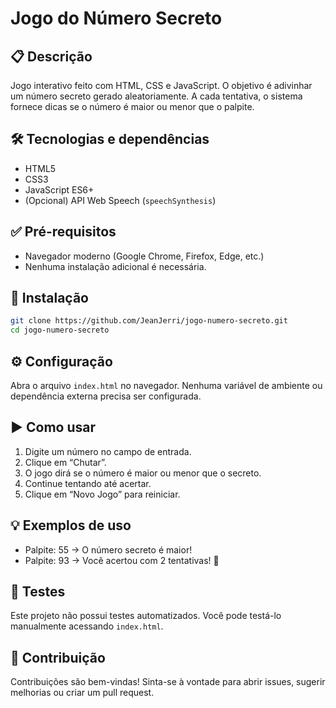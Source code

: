 # Jogo do Número Secreto

## 📋 Descrição  
Jogo interativo feito com HTML, CSS e JavaScript. O objetivo é adivinhar um número secreto gerado aleatoriamente. A cada tentativa, o sistema fornece dicas se o número é maior ou menor que o palpite.

## 🛠 Tecnologias e dependências  
- HTML5  
- CSS3  
- JavaScript ES6+  
- (Opcional) API Web Speech (`speechSynthesis`)

## ✅ Pré-requisitos  
- Navegador moderno (Google Chrome, Firefox, Edge, etc.)
- Nenhuma instalação adicional é necessária.

## 🚀 Instalação  
```bash
git clone https://github.com/JeanJerri/jogo-numero-secreto.git
cd jogo-numero-secreto
```

## ⚙️ Configuração

Abra o arquivo `index.html` no navegador.
Nenhuma variável de ambiente ou dependência externa precisa ser configurada.

## ▶️ Como usar

1. Digite um número no campo de entrada.
2. Clique em “Chutar”.
3. O jogo dirá se o número é maior ou menor que o secreto.
4. Continue tentando até acertar.
5. Clique em “Novo Jogo” para reiniciar.

## 💡 Exemplos de uso

* Palpite: 55
  → O número secreto é maior!
* Palpite: 93
  → Você acertou com 2 tentativas! 🎉

## 🧪 Testes

Este projeto não possui testes automatizados.
Você pode testá-lo manualmente acessando `index.html`.

## 🤝 Contribuição

Contribuições são bem-vindas!
Sinta-se à vontade para abrir issues, sugerir melhorias ou criar um pull request.
